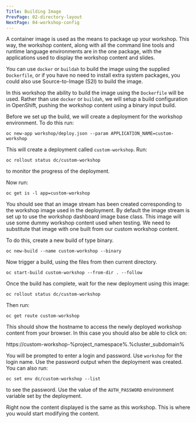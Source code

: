 ```yaml
---
Title: Building Image
PrevPage: 02-directory-layout
NextPage: 04-workshop-config
---
```


A container image is used as the means to package up your workshop. This way, the workshop content, along with all the command line tools and runtime language environments are in the one package, with the applications used to display the workshop content and slides.

You can use `docker` or `buildah` to build the image using the supplied `Dockerfile`, or if you have no need to install extra system packages, you could also use Source-to-Image (S2I) to build the image.

In this workshop the ability to build the image using the `Dockerfile` will be used. Rather than use `docker` or `buildah`, we will setup a build configuration in OpenShift, pushing the workshop content using a binary input build.

Before we set up the build, we will create a deployment for the workshop environment. To do this run:

```execute
oc new-app workshop/deploy.json --param APPLICATION_NAME=custom-workshop
```

This will create a deployment called `custom-workshop`. Run:

```execute
oc rollout status dc/custom-workshop
```

to monitor the progress of the deployment.

Now run:

```execute
oc get is -l app=custom-workshop
```

You should see that an image stream has been created corresponding to the workshop image used in the deployment. By default the image stream is set up to use the workshop dashboard image base class. This image will use some dummy workshop content used when testing. We need to substitute that image with one built from our custom workshop content.

To do this, create a new build of type binary.

```execute
oc new-build --name custom-workshop --binary
```

Now trigger a build, using the files from then current directory.

```execute
oc start-build custom-workshop --from-dir . --follow
```

Once the build has complete, wait for the new deployment using this image:

```execute
oc rollout status dc/custom-workshop
```

Then run:

```execute
oc get route custom-workshop
```

This should show the hostname to access the newly deployed workshop content from your browser. In this case you should also be able to click on:

https://custom-workshop-%project_namespace%.%cluster_subdomain%

You will be prompted to enter a login and password. Use `workshop` for the login name. Use the password output when the deployment was created. You can also run:

```execute
oc set env dc/custom-workshop --list
```

to see the password. Use the value of the `AUTH_PASSWORD` environment variable set by the deployment.

Right now the content displayed is the same as this workshop. This is where you would start modifying the content.

